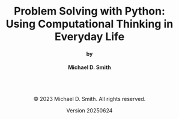 <br/>
<br/>

<h1 style="text-align: center;">
Problem Solving with Python:<br/>
Using Computational Thinking in Everyday Life
</h1>

<h4 style="text-align: center;">
by
</h4>

<h4 style="text-align: center;">
Michael D. Smith
</h4>

<br/>
<br/>

<p style="text-align: center;">
© 2023 Michael D. Smith. All rights reserved.
</p>

<p style="text-align: center;">
Version 20250624
</p>
